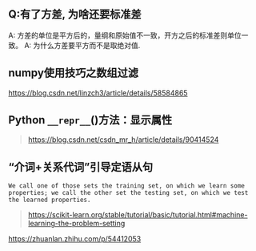 
## Q:有了方差, 为啥还要标准差

A: 方差的单位是平方后的，量纲和原始值不一致，开方之后的标准差则单位一致。
A: 为什么方差要平方而不是取绝对值. 

## numpy使用技巧之数组过滤

https://blog.csdn.net/linzch3/article/details/58584865


## Python `__repr__`()方法：显示属性

> https://blog.csdn.net/csdn_mr_h/article/details/90414524

## “介词+关系代词”引导定语从句

```
We call one of those sets the training set, on which we learn some properties; we call the other set the testing set, on which we test the learned properties.
```

> https://scikit-learn.org/stable/tutorial/basic/tutorial.html#machine-learning-the-problem-setting

https://zhuanlan.zhihu.com/p/54412053
